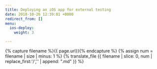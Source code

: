 ```yaml
---
title: Deploying an iOS app for external testing
date: 2018-10-26 12:39:01 +0000
redirect_from: []
menu:
  ios-deploy:
    weight: 3

---
```

{% capture filename %}{{ page.url}}{% endcapture %}
{% assign num = filename | size | minus: 1 %}
{% translate_file {{ filename | slice: 0, num | replace_first:'/','' | append: ".md" }} %}